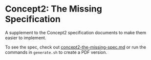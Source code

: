 # Concept2: The Missing Specification

A supplement to the Concept2 specification documents to make them easier to implement. 

To see the spec, check out [concept2-the-missing-spec.md](concept2-the-missing-spec.md) or run the commands in `generate.sh` to create a PDF version.